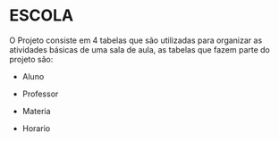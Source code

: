 # ESCOLA

O Projeto consiste em 4 tabelas que são utilizadas para organizar as atividades básicas de uma sala de aula, as tabelas que fazem parte do projeto são:

* Aluno

* Professor

* Materia

* Horario


